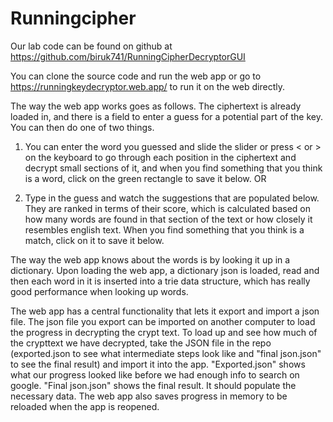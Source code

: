 # Runningcipher

Our lab code can be found on github at https://github.com/biruk741/RunningCipherDecryptorGUI

You can clone the source code and run the web app or go to https://runningkeydecryptor.web.app/ to run it on the web directly.

The way the web app works goes as follows. The ciphertext is already loaded in, and there is a field to enter a guess for a potential part of the key. You can then do one of two things.

1. You can enter the word you guessed and slide the slider or press < or > on the keyboard to go through each position in the ciphertext and decrypt small sections of it, and when you find something that you think is a word, click on the green rectangle to save it below. OR

2. Type in the guess and watch the suggestions that are populated below. They are ranked in terms of their score, which is calculated based on how many words are found in that section of the text or how closely it resembles english text. When you find something that you think is a match, click on it to save it below.

The way the web app knows about the words is by looking it up in a dictionary. Upon loading the web app, a dictionary json is loaded, read and then each word in it is inserted into a trie data structure, which has really good performance when looking up words.

The web app has a central functionality that lets it export and import a json file. The json file you export can be imported on another computer to load the progress in decrypting the crypt text. To load up and see how much of the crypttext we have decrypted, take the JSON file in the repo (exported.json to see what intermediate steps look like and "final json.json" to see the final result) and import it into the app. "Exported.json" shows what our progress looked like before we had enough info to search on google. "Final json.json" shows the final result. It should populate the necessary data. The web app also saves progress in memory to be reloaded when the app is reopened.
